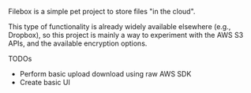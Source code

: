 Filebox is a simple pet project to store files "in the cloud". 

This type of functionality is already widely available elsewhere (e.g., Dropbox), so this project is mainly a way to experiment with the AWS S3 APIs, and the available encryption options.

TODOs
* Perform basic upload download using raw AWS SDK
* Create basic UI

